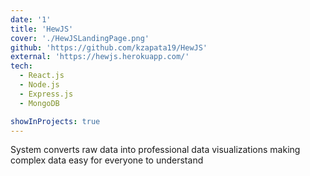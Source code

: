 ```yaml
---
date: '1'
title: 'HewJS'
cover: './HewJSLandingPage.png'
github: 'https://github.com/kzapata19/HewJS'
external: 'https://hewjs.herokuapp.com/'
tech:
  - React.js
  - Node.js
  - Express.js
  - MongoDB

showInProjects: true
---
```


System converts raw data into professional data visualizations making complex data easy for everyone to understand
